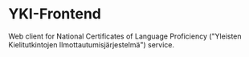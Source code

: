 # YKI-Frontend

Web client for National Certificates of Language Proficiency ("Yleisten Kielitutkintojen Ilmottautumisjärjestelmä") service.
